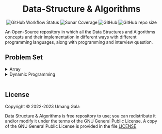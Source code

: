 <div align="center">
<h1>Data-Structure & Algorithms</h1>

![GitHub Workflow Status](https://img.shields.io/github/actions/workflow/status/galaumang/ds-algo/main.yml?logo=github&style=flat-square)
![Sonar Coverage](https://img.shields.io/sonar/coverage/ds-algo/main?logo=sonarcloud&server=https%3A%2F%2Fsonarcloud.io&style=flat-square&color=red)
![GitHub](https://img.shields.io/github/license/galaumang/ds-algo?style=flat-square)
![GitHub repo size](https://img.shields.io/github/repo-size/galaumang/ds-algo?style=flat-square)

</div>

An Open-Source repository in which all the Data Structures and Algorithms concepts and their implementation in different 
ways with different programming languages, along with programming and interview question.

## Problem Set

<details><summary>Array</summary>

  | #    | Title                                                 | Solutions            |
  |------|-------------------------------------------------------|----------------------|
  | 1    | Fair Indexes                                          | [Java][A1.java]      |
</details>

<details><summary>Dynamic Programming</summary>

  | #    | Title                                                 | Solutions            |
  |------|-------------------------------------------------------|----------------------|
  | 1    | No Three                                              | [Java][DP1.java]     |
  | 2    | String Convert                                        | [Java][DP2.java]     |
</details>

<br>

## License
Copyright &copy; 2022-2023 Umang Gala

Data Structure & Algorithms is free repository to use; you can redistribute it and/or modify it under the terms of the 
GNU General Public License. A copy of the GNU General Public License is provided in the file [LICENSE](LICENSE)


[A1.java]: ./solutions-java/src/main/java/dsalgo/array/FairIndexes.java

[DP1.java]: ./solutions-java/src/main/java/dsalgo/dynamic/NoThree.java
[DP2.java]: ./solutions-java/src/main/java/dsalgo/dynamic/StringConvert.java
